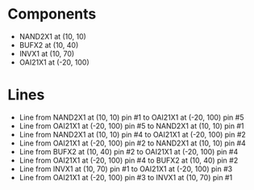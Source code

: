 # Components
- NAND2X1 at (10, 10)
- BUFX2 at (10, 40)
- INVX1 at (10, 70)
- OAI21X1 at (-20, 100)

# Lines
- Line from NAND2X1 at (10, 10) pin #1 to OAI21X1 at (-20, 100) pin #5
- Line from OAI21X1 at (-20, 100) pin #5 to NAND2X1 at (10, 10) pin #1
- Line from NAND2X1 at (10, 10) pin #4 to OAI21X1 at (-20, 100) pin #2
- Line from OAI21X1 at (-20, 100) pin #2 to NAND2X1 at (10, 10) pin #4
- Line from BUFX2 at (10, 40) pin #2 to OAI21X1 at (-20, 100) pin #4
- Line from OAI21X1 at (-20, 100) pin #4 to BUFX2 at (10, 40) pin #2
- Line from INVX1 at (10, 70) pin #1 to OAI21X1 at (-20, 100) pin #3
- Line from OAI21X1 at (-20, 100) pin #3 to INVX1 at (10, 70) pin #1
